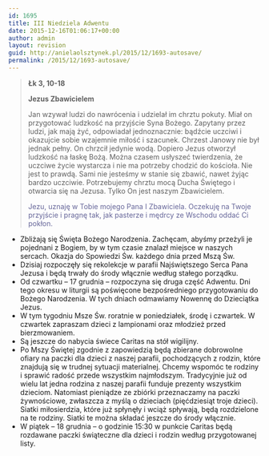 ```yaml
---
id: 1695
title: III Niedziela Adwentu
date: 2015-12-16T01:06:17+00:00
author: admin
layout: revision
guid: http://anielaolsztynek.pl/2015/12/1693-autosave/
permalink: /2015/12/1693-autosave/
---
```

> **Łk 3, 10-18**
> 
> **Jezus Zbawicielem**
> 
> Jan wzywał ludzi do nawrócenia i udzielał im chrztu pokuty. Miał on przygotować ludzkość na przyjście Syna Bożego. Zapytany przez ludzi, jak mają żyć, odpowiadał jednoznacznie: bądźcie uczciwi i okazujcie sobie wzajemnie miłość i szacunek. Chrzest Janowy nie był jednak pełny. On chrzcił jedynie wodą. Dopiero Jezus otworzył ludzkość na łaskę Bożą. Można czasem usłyszeć twierdzenia, że uczciwe życie wystarcza i nie ma potrzeby chodzić do kościoła. Nie jest to prawdą. Sami nie jesteśmy w stanie się zbawić, nawet żyjąc bardzo uczciwie. Potrzebujemy chrztu mocą Ducha Świętego i otwarcia się na Jezusa. Tylko On jest naszym Zbawicielem.
> 
> <span style="color: #666699;">Jezu, uznaję w Tobie mojego Pana I Zbawiciela. Oczekuję na Twoje przyjście i pragnę tak, jak pasterze i mędrcy ze Wschodu oddać Ci pokłon.</span>

  * Zbliżają się Święta Bożego Narodzenia. Zachęcam, abyśmy przeżyli je pojednani z Bogiem, by w tym czasie znalazł miejsce w naszych sercach. Okazja do Spowiedzi Św. każdego dnia przed Mszą Św.
  * Dzisiaj rozpoczęły się rekolekcje w parafii Najświętszego Serca Pana Jezusa i będą trwały do środy włącznie według stałego porządku.
  * Od czwartku &#8211; 17 grudnia &#8211; rozpoczyna się druga część Adwentu. Dni tego okresu w liturgii są poświęcone bezpośredniego przygotowaniu do Bożego Narodzenia. W tych dniach odmawiamy Nowennę do Dzieciątka Jezus.
  * W tym tygodniu Msze Św. roratnie w poniedziałek, środę i czwartek. W czwartek zapraszam dzieci z lampionami oraz młodzież przed bierzmowaniem.
  * Są jeszcze do nabycia świece Caritas na stół wigilijny.
  * Po Mszy Świętej zgodnie z zapowiedzią będą zbierane dobrowolne ofiary na paczki dla dzieci z naszej parafii, pochodzących z rodzin, które znajdują się w trudnej sytuacji materialnej. Chcemy wspomóc te rodziny i sprawić radość przede wszystkim najmłodszym. Tradycyjnie już od wielu lat jedna rodzina z naszej parafii funduje prezenty wszystkim dzieciom. Natomiast pieniądze ze zbiórki przeznaczamy na paczki żywnościowe, zwłaszcza z myślą o dzieciach (pięćdziesiąt troje dzieci). Siatki miłosierdzia, które już spłynęły i wciąż spływają, będą rozdzielone na te rodziny. Siatki te można składać jeszcze do środy włącznie.
  * W piątek &#8211; 18 grudnia &#8211; o godzinie 15:30 w punkcie Caritas będą rozdawane paczki świąteczne dla dzieci i rodzin według przygotowanej listy.
